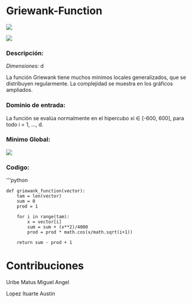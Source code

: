 # Griewank-Function
![](https://www.sfu.ca/~ssurjano/griewank.png)


![](https://www.sfu.ca/~ssurjano/griewank2.png)
### Descripción:
*Dimensiones*: d

La función Griewank tiene muchos mínimos locales generalizados, que se distribuyen regularmente. La complejidad se muestra en los gráficos ampliados.

### Dominio de entrada:
La función se evalúa normalmente en el hipercubo xi ∈ [-600, 600], para todo i = 1, ..., d.

### Minimo Global:
![](https://www.sfu.ca/~ssurjano/griewank3.png)

### Codigo:
'''python

    def griewank_function(vector):
        tam = len(vector)
        sum = 0
        prod = 1

        for i in range(tam):
            x = vector[i]
            sum = sum + (x**2)/4000
            prod = prod * math.cos(x/math.sqrt(i+1))

        return sum - prod + 1


# Contribuciones 
Uribe Matus Miguel Angel

Lopez Ituarte Austin
